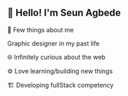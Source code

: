 ## :wave: Hello! I'm Seun Agbede

:round_pushpin: Few things about me

Graphic designer in my past life 


:globe_with_meridians: Infinitely curious about the web


:gear: Love learning/building new things


:building_construction: Developing fullStack competency



